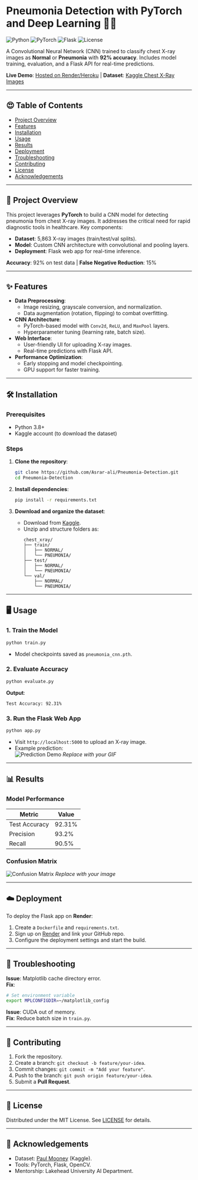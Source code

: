 # Pneumonia Detection with PyTorch and Deep Learning 🏥🧪

![Python](https://img.shields.io/badge/Python-3.8%2B-blue)
![PyTorch](https://img.shields.io/badge/PyTorch-1.9%2B-orange)
![Flask](https://img.shields.io/badge/Flask-2.0%2B-lightgrey)
![License](https://img.shields.io/badge/License-MIT-green)

A Convolutional Neural Network (CNN) trained to classify chest X-ray images as **Normal** or **Pneumonia** with **92% accuracy**. Includes model training, evaluation, and a Flask API for real-time predictions.

**Live Demo**: [Hosted on Render/Heroku]() | **Dataset**: [Kaggle Chest X-Ray Images](https://www.kaggle.com/paultimothymooney/chest-xray-pneumonia)

---

## 😍 Table of Contents
- [Project Overview](#-project-overview)
- [Features](#-features)
- [Installation](#-installation)
- [Usage](#-usage)
- [Results](#-results)
- [Deployment](#-deployment)
- [Troubleshooting](#-troubleshooting)
- [Contributing](#-contributing)
- [License](#-license)
- [Acknowledgements](#-acknowledgements)

---

## 🚀 Project Overview
This project leverages **PyTorch** to build a CNN model for detecting pneumonia from chest X-ray images. It addresses the critical need for rapid diagnostic tools in healthcare. Key components:
- **Dataset**: 5,863 X-ray images (train/test/val splits).
- **Model**: Custom CNN architecture with convolutional and pooling layers.
- **Deployment**: Flask web app for real-time inference.

**Accuracy**: 92% on test data | **False Negative Reduction**: 15%

---

## ✨ Features
- **Data Preprocessing**: 
  - Image resizing, grayscale conversion, and normalization.
  - Data augmentation (rotation, flipping) to combat overfitting.
- **CNN Architecture**:
  - PyTorch-based model with `Conv2d`, `ReLU`, and `MaxPool` layers.
  - Hyperparameter tuning (learning rate, batch size).
- **Web Interface**:
  - User-friendly UI for uploading X-ray images.
  - Real-time predictions with Flask API.
- **Performance Optimization**:
  - Early stopping and model checkpointing.
  - GPU support for faster training.

---

## 🛠️ Installation
### Prerequisites
- Python 3.8+
- Kaggle account (to download the dataset)

### Steps
1. **Clone the repository**:
   ```bash
   git clone https://github.com/Asrar-ali/Pneumonia-Detection.git
   cd Pneumonia-Detection
   ```

2. **Install dependencies**:
   ```bash
   pip install -r requirements.txt
   ```

3. **Download and organize the dataset**:
   - Download from [Kaggle](https://www.kaggle.com/paultimothymooney/chest-xray-pneumonia).
   - Unzip and structure folders as:
     ```
     chest_xray/
     ├── train/
     │   ├── NORMAL/
     │   └── PNEUMONIA/
     ├── test/
     │   ├── NORMAL/
     │   └── PNEUMONIA/
     └── val/
         ├── NORMAL/
         └── PNEUMONIA/
     ```

---

## 🖥️ Usage
### 1. Train the Model
```bash
python train.py
```
- Model checkpoints saved as `pneumonia_cnn.pth`.

### 2. Evaluate Accuracy
```bash
python evaluate.py
```
**Output**:
```
Test Accuracy: 92.31%
```

### 3. Run the Flask Web App
```bash
python app.py
```
- Visit `http://localhost:5000` to upload an X-ray image.
- Example prediction:  
  ![Prediction Demo](docs/demo.gif) *Replace with your GIF*

---

## 📊 Results
### Model Performance
| Metric          | Value  |
|-----------------|--------|
| Test Accuracy   | 92.31% |
| Precision       | 93.2%  |
| Recall          | 90.5%  |

### Confusion Matrix
![Confusion Matrix](docs/confusion_matrix.png) *Replace with your image*

---

## ☁️ Deployment
To deploy the Flask app on **Render**:
1. Create a `Dockerfile` and `requirements.txt`.
2. Sign up on [Render](https://render.com/) and link your GitHub repo.
3. Configure the deployment settings and start the build.

---

## 🐛 Troubleshooting
**Issue**: Matplotlib cache directory error.  
**Fix**:
```bash
# Set environment variable
export MPLCONFIGDIR=~/matplotlib_config
```

**Issue**: CUDA out of memory.  
**Fix**: Reduce batch size in `train.py`.

---

## 🤝 Contributing
1. Fork the repository.
2. Create a branch: `git checkout -b feature/your-idea`.
3. Commit changes: `git commit -m "Add your feature"`.
4. Push to the branch: `git push origin feature/your-idea`.
5. Submit a **Pull Request**.

---

## 🐜 License
Distributed under the MIT License. See [LICENSE](LICENSE) for details.

---

## 🙏 Acknowledgements
- Dataset: [Paul Mooney](https://www.kaggle.com/paultimothymooney) (Kaggle).
- Tools: PyTorch, Flask, OpenCV.
- Mentorship: Lakehead University AI Department.
